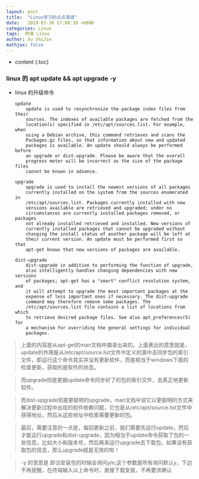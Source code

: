 ```yaml
---
layout: post
title:  "Linux学习的点点滴滴"
date:   2019-03-30 17:08:30 +0800
categories: Linux 
tags:  终端 Linux
author: Xu ShiJie
mathjax: false
---
```





* content
{:toc}
### linux 的 apt update && apt upgrade -y

- linux 的升级命令

	```
	update
		update is used to resynchronize the package index files from their
		sources. The indexes of available packages are fetched from the
		location(s) specified in /etc/apt/sources.list. For example, when
		using a Debian archive, this command retrieves and scans the
		Packages.gz files, so that information about new and updated
		packages is available. An update should always be performed before
		an upgrade or dist-upgrade. Please be aware that the overall
		progress meter will be incorrect as the size of the package files
		cannot be known in advance.
	```

	```
	upgrade
		upgrade is used to install the newest versions of all packages
		currently installed on the system from the sources enumerated in
		/etc/apt/sources.list. Packages currently installed with new
		versions available are retrieved and upgraded; under no
		circumstances are currently installed packages removed, or packages
		not already installed retrieved and installed. New versions of
		currently installed packages that cannot be upgraded without
		changing the install status of another package will be left at
		their current version. An update must be performed first so that
		apt-get knows that new versions of packages are available.
	```

	```
	dist-upgrade
		dist-upgrade in addition to performing the function of upgrade,
		also intelligently handles changing dependencies with new versions
		of packages; apt-get has a "smart" conflict resolution system, and
		it will attempt to upgrade the most important packages at the
		expense of less important ones if necessary. The dist-upgrade
		command may therefore remove some packages. The
		/etc/apt/sources.list file contains a list of locations from which
		to retrieve desired package files. See also apt_preferences(5) for
		a mechanism for overriding the general settings for individual
		packages.
	```
	
> 上面的内容是从apt-get的man文档中摘录出来的。上面表达的意思就是，update的作用是从/etc/apt/source.list文件中定义的源中去同步包的索引文件，即运行这个命令其实并没有更新软件，而是相当于windows下面的检查更新，获取的是软件的状态。

> 而upgrade则是更据update命令同步好了的包的索引文件，去真正地更新软件。

> 而dist-upgrade则是更聪明的upgrade，man文档中说它以更聪明的方式来解决更新过程中出现的软件依赖问题，它也是从/etc/apt/source.list文件中获得地址，然后从这些地址中检索需要更新的包。


> 最后，需要注意的一点是，每回更新之前，我们需要先运行update，然后才能运行upgrade和dist-upgrade，因为相当于update命令获取了包的一些信息，比如大小和版本号，然后再来运行upgrade去下载包，如果没有获取包的信息，那么upgrade就是无效的啦！


> -y 的意思是 即当安装包的时候会询问y/n,这个参数是所有询问默认y，下边不再提醒，在终端输入以上命令时，直接下载安装，不再要求确认
